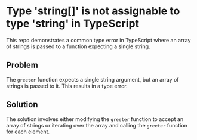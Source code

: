 # Type 'string[]' is not assignable to type 'string' in TypeScript
This repo demonstrates a common type error in TypeScript where an array of strings is passed to a function expecting a single string.

## Problem
The `greeter` function expects a single string argument, but an array of strings is passed to it. This results in a type error.

## Solution
The solution involves either modifying the `greeter` function to accept an array of strings or iterating over the array and calling the `greeter` function for each element.
